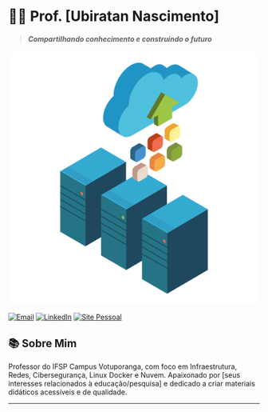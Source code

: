 # 👨‍🏫 Prof. [Ubiratan Nascimento]

> #### *Compartilhando conhecimento e construindo o futuro*

![Servers](/img/servers.png)

[![Email](https://img.shields.io/badge/Email-birazn@ifsp.edu.br-blue?style=flat-square&logo=gmail)](mailto:birazn@ifsp.edu.br)
[![LinkedIn](https://img.shields.io/badge/LinkedIn-birazn-blue?style=flat-square&logo=linkedin)](https://www.linkedin.com/in/birazn/)
[![Site Pessoal](https://img.shields.io/badge/Site-onucleo.com.br-green?style=flat-square&logo=react)](https://onucleo.com.br)

## 📚 Sobre Mim

Professor do IFSP Campus Votuporanga, com foco em Infraestrutura, Redes, Cibersegurança, Linux Docker e Nuvem. 
Apaixonado por [seus interesses relacionados à educação/pesquisa] e dedicado a criar materiais didáticos acessíveis e de qualidade.

---
<!--
## 🎓 Disciplinas Atuais

| Código | Disciplina               | Semestre | Material                      |
|--------|--------------------------|----------|-------------------------------|
| CS101  | Introdução à Programação | 2025.1   | [Acessar](/disciplinas/CS101) |
| CS202  | Estruturas de Dados      | 2025.1   | [Acessar](/disciplinas/CS202) |
| AI405  | Machine Learning         | 2025.1   | [Acessar](/disciplinas/AI405) |

---

## 📂 Projetos e Recursos

### 🔧 Projetos para Alunos
- [**Nome do Projeto**](link): Breve descrição do projeto e como os alunos podem contribuir.
- [**Nome do Projeto**](link): Breve descrição do projeto e como os alunos podem contribuir.

### 📖 Materiais Didáticos
- [**Biblioteca de Algoritmos**](/recursos/algoritmos): Implementações e explicações dos principais algoritmos.
- [**Guias de Estudo**](/recursos/guias): Materiais complementares para aprofundamento.
- [**Tutoriais Práticos**](/recursos/tutoriais): Passo a passo para configuração de ambientes e ferramentas.

### 🧪 Laboratórios e Exercícios
- [**Laboratório de Programação**](/labs/programacao): Exercícios práticos de programação.
- [**Desafios Semanais**](/labs/desafios): Problemas para desenvolver o pensamento crítico.

---

## 📅 Horários de Atendimento

| Dia     | Horário       | Local              |
|---------|---------------|--------------------|
| Segunda | 14:00 - 16:00 | Sala 302           |
| Quarta  | 10:00 - 12:00 | Virtual (MS Teams) |

_Para agendamentos fora desses horários, por favor, envie um e-mail._

---

## 🔍 Como Navegar por Este Repositório

1. Os materiais estão organizados por disciplina na pasta [`/disciplinas`](/disciplinas)
2. Cada disciplina tem sua própria estrutura com:
   - Plano de ensino
   - Slides das aulas
   - Listas de exercícios
   - Projetos
   - Bibliografia recomendada
3. Recursos gerais e interdisciplinares estão na pasta [`/recursos`](/recursos)

---

## 📢 Avisos Importantes

- [**Calendário Acadêmico**](link-para-calendario) - Fique atento às datas importantes
- As entregas devem ser feitas através do sistema [Nome do Sistema] da instituição
- Política de atendimento fora de horário: [suas regras]

---

## 🤝 Contribua

Encontrou algum erro ou tem sugestões? Abra uma [issue](link-para-issues) ou envie um Pull Request!

---

<div align="center">
  <sub>Feito com ❤️ para meus alunos | Última atualização: Maio/2025</sub>
</div>
-->